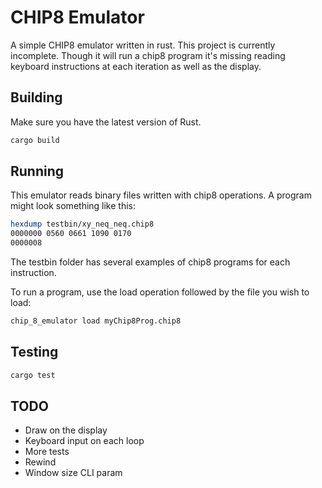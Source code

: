 # CHIP8 Emulator

A simple CHIP8 emulator written in rust. This project is currently incomplete. Though it will run a chip8 program it's missing reading keyboard instructions at each iteration as well as the display.

## Building

Make sure you have the latest version of Rust.

```sh
cargo build
```

## Running

This emulator reads binary files written with chip8 operations. A program might look something like this:

```sh
hexdump testbin/xy_neq_neq.chip8
0000000 0560 0661 1090 0170
0000008
```

The testbin folder has several examples of chip8 programs for each instruction.

To run a program, use the load operation followed by the file you wish to load:

```sh
chip_8_emulator load myChip8Prog.chip8
```

## Testing

```sh
cargo test
```

## TODO

* Draw on the display
* Keyboard input on each loop
* More tests
* Rewind
* Window size CLI param
